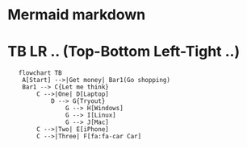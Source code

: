 # Mermaid markdown

# TB LR .. (Top-Bottom Left-Tight ..)

```mermaid
   flowchart TB
    A[Start] -->|Get money| Bar1(Go shopping)
    Bar1 --> C{Let me think}
        C -->|One| D[Laptop]
            D --> G{Tryout} 
                G --> H[Windows]
                G --> I[Linux]
                G --> J[Mac]
        C -->|Two| E[iPhone]
        C -->|Three| F[fa:fa-car Car]

```